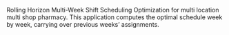 Rolling Horizon Multi-Week Shift Scheduling Optimization for multi location multi shop pharmacy.
This application computes the optimal schedule week by week, carrying over previous weeks’ assignments.
